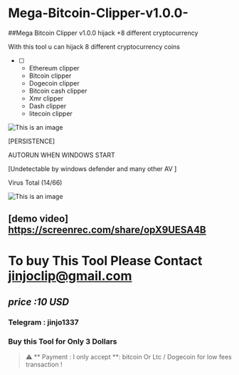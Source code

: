 # Mega-Bitcoin-Clipper-v1.0.0-
##Mega Bitcoin Clipper v1.0.0 hijack  +8 different cryptocurrency 

With this tool u can hijack 8 different  cryptocurrency coins
   - [ ]  - Ethereum clipper
      - Bitcoin clipper
      - Dogecoin clipper
      - Bitcoin cash clipper
      - Xmr clipper
      - Dash clipper
      - litecoin clipper
      
 
 ![This is an image](https://i.ibb.co/Q8Xv9tm/wallpaerbtcliper.png)



[PERSISTENCE]

AUTORUN WHEN WINDOWS START

[Undetectable by windows defender and many other AV ]

Virus Total (14/66)

![This is an image](https://i.ibb.co/XLBzW4B/virustotal1.png) <br/>
## [demo video] https://screenrec.com/share/opX9UESA4B
# To buy This Tool Please Contact jinjoclip@gmail.com <br/>
## *price :10 USD*
### Telegram : jinjo1337

###  Buy this Tool for Only 3 Dollars
> :warning: ** Payment :  I only accept  **: bitcoin Or Ltc / Dogecoin for low fees transaction !
